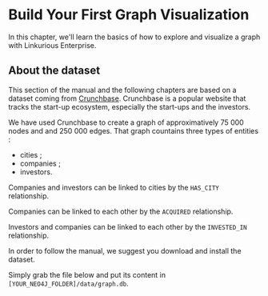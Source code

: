 # Build Your First Graph Visualization

In this chapter, we'll learn the basics of how to explore and visualize a graph with Linkurious Enterprise.

## About the dataset

This section of the manual and the following chapters are based on a dataset coming from [Crunchbase](http://www.crunchbase.com/). Crunchbase is a popular website that tracks the start-up ecosystem, especially the start-ups and the investors.

We have used Crunchbase to create a graph of approximatively 75 000 nodes and and 250 000 edges. That graph countains three types of entities :
* cities ;
* companies ;
* investors.

Companies and investors can be linked to cities by the ```HAS_CITY``` relationship.

Companies can be linked to each other by the ```ACQUIRED``` relationship.

Investors and companies can be linked to each other by the ```INVESTED_IN``` relationship.

In order to follow the manual, we suggest you download and install the dataset.

Simply grab the file below and put its content in ```[YOUR_NEO4J_FOLDER]/data/graph.db```.
